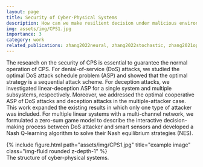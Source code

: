 ```yaml
---
layout: page
title: Security of Cyber-Physical Systems
description: How can we make resilient decision under malicious environments?
img: assets/img/CPS1.jpg
importance: 3
category: work
related_publications: zhang2022neural, zhang2022stochastic, zhang2021optimal1, zhang2021optimal2, zhang2020optimal, zhang2019game
---
```

The research on the security of CPS is essential to guarantee the normal operation of CPS. For denial-of-service (DoS) attacks, we studied the optimal DoS attack schedule problem (ASP) and showed that the optimal strategy is a sequential attack scheme. For deception attacks, we investigated linear-deception ASP for a single system and multiple subsystems, respectively. Moreover, we addressed the optimal cooperative ASP of DoS attacks and deception attacks in the multiple-attacker case. This work expanded the existing results in which only one type of attacker was included. For multiple linear systems with a multi-channel network, we formulated a zero-sum game model to describe the interactive decision-making process between DoS attacker and smart sensors and developed a Nash Q-learning algorithm to solve their Nash equilibrium strategies (NES).

<div class="row justify-content-sm-center">
    <div class="col-sm-13 mt-3 mt-md-0">
        {% include figure.html path="assets/img/CPS1.jpg" title="example image" class="img-fluid rounded z-depth-1" %}
    </div>
</div>
<div class="caption">
   The structure of cyber-physical systems.
</div>
